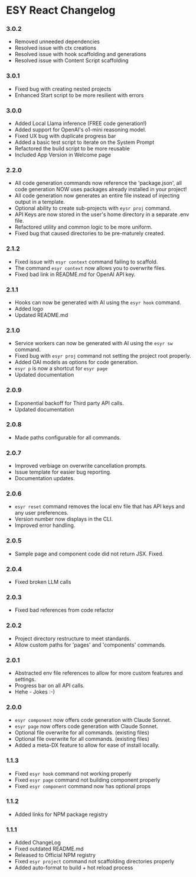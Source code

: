 # ESY React Changelog

### 3.0.2
- Removed unneeded dependencies
- Resolved issue with ctx creations
- Resolved issue with hook scaffolding and generations
- Resolved issue with Content Script scaffolding

### 3.0.1
- Fixed bug with creating nested projects
- Enhanced Start script to be more resilient with errors

### 3.0.0
- Added Local Llama inference (FREE code generation!)
- Added support for OpenAI's o1-mini reasoning model.
- Fixed UX bug with duplicate progress bar
- Added a basic test script to iterate on the System Prompt
- Refactored the build script to be more reusable
- Included App Version in Welcome page

### 2.2.0
- All code generation commands now reference the 'package.json', all code generation NOW uses packages already installed in your project!
- All code generation now generates an entire file instead of injecting output in a template.
- Optional ability to create sub-projects with `eysr proj` command.
- API Keys are now stored in the user's home directory in a separate .env file.
- Refactored utility and common logic to be more uniform.
- Fixed bug that caused directories to be pre-maturely created.

### 2.1.2
- Fixed issue with `esyr context` command failing to scaffold.
- The command `esyr context` now allows you to overwrite files.
- Fixed bad link in README.md for OpenAI API key.

### 2.1.1
- Hooks can now be generated with AI using the `esyr hook` command.
- Added logo
- Updated README.md

### 2.1.0
- Service workers can now be generated with AI using the `esyr sw` command.
- Fixed bug with `esyr proj` command not setting the project root properly.
- Added OAI models as options for code generation.
- `esyr p` is now a shortcut for `esyr page`
- Updated documentation

### 2.0.9
- Exponential backoff for Third party API calls.
- Updated documentation

### 2.0.8
- Made paths configurable for all commands.

### 2.0.7
- Improved verbiage on overwrite cancellation prompts.
- Issue template for easier bug reporting.
- Documentation updates.

### 2.0.6
- `esyr reset` command removes the local env file that has API keys and any user preferences.
- Version number now displays in the CLI.
- Improved error handling.

### 2.0.5
- Sample page and component code did not return JSX. Fixed.

### 2.0.4
- Fixed broken LLM calls

### 2.0.3
- Fixed bad references from code refactor

### 2.0.2
- Project directory restructure to meet standards.
- Allow custom paths for 'pages' and 'components' commands.


### 2.0.1
- Abstracted env file references to allow for more custom features and settings.
- Progress bar on all API calls.
- Hehe - Jokes :-)


### 2.0.0
- `esyr component` now offers code generation with Claude Sonnet.
- `esyr page` now offers code generation with Claude Sonnet.
- Optional file overwrite for all commands. (existing files)
- Optional file overwrite for all commands. (existing files)
- Added a meta-DX feature to allow for ease of install locally.


### 1.1.3
- Fixed `esyr hook` command not working properly
- Fixed `esyr page` command not building component properly
- Fixed `esyr component` command now has optional props


### 1.1.2
- Added links for NPM package registry


### 1.1.1
- Added ChangeLog
- Fixed outdated README.md
- Released to Official NPM registry
- Fixed `esyr project` command not scaffolding directories properly
- Added auto-format to build + hot reload process